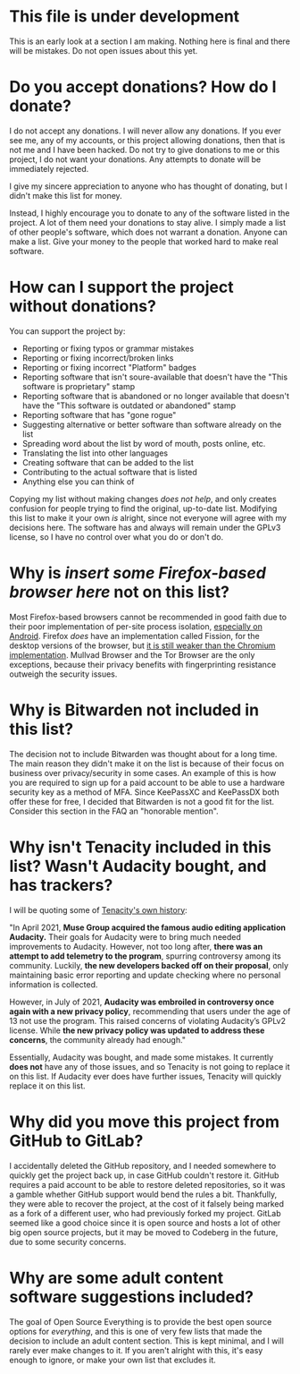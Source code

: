 # This file is under development

This is an early look at a section I am making. Nothing here is final and there will be mistakes. Do not open issues about this yet.

# Do you accept donations? How do I donate?

I do not accept any donations. I will never allow any donations. If you ever see me, any of my accounts, or this project allowing donations, then that is not me and I have been hacked. Do not try to give donations to me or this project, I do not want your donations. Any attempts to donate will be immediately rejected. 

I give my sincere appreciation to anyone who has thought of donating, but I didn't make this list for money. 

Instead, I highly encourage you to donate to any of the software listed in the project. A lot of them need your donations to stay alive. I simply made a list of other people's software, which does not warrant a donation. Anyone can make a list. Give your money to the people that worked hard to make real software. 

# How can I support the project without donations?

You can support the project by:
- Reporting or fixing typos or grammar mistakes
- Reporting or fixing incorrect/broken links
- Reporting or fixing incorrect "Platform" badges
- Reporting software that isn't soure-available that doesn't have the "This software is proprietary" stamp
- Reporting software that is abandoned or no longer available that doesn't have the "This software is outdated or abandoned" stamp
- Reporting software that has "gone rogue"
- Suggesting alternative or better software than software already on the list
- Spreading word about the list by word of mouth, posts online, etc.
- Translating the list into other languages
- Creating software that can be added to the list
- Contributing to the actual software that is listed
- Anything else you can think of

Copying my list without making changes *does not help*, and only creates confusion for people trying to find the original, up-to-date list. Modifying this list to make it your own *is* alright, since not everyone will agree with my decisions here. The software has and always will remain under the GPLv3 license, so I have no control over what you do or don't do.

# Why is *insert some Firefox-based browser here* not on this list?

Most Firefox-based browsers cannot be recommended in good faith due to their poor implementation of per-site process isolation, [especially on Android](https://divestos.org/pages/browsers#processIsolation). Firefox *does* have an implementation called Fission, for the desktop versions of the browser, but [it is still weaker than the Chromium implementation](https://madaidans-insecurities.github.io/firefox-chromium.html#sandboxing). Mullvad Browser and the Tor Browser are the only exceptions, because their privacy benefits with fingerprinting resistance outweigh the security issues.

# Why is Bitwarden not included in this list?

The decision not to include Bitwarden was thought about for a long time. The main reason they didn't make it on the list is because of their focus on business over privacy/security in some cases. An example of this is how you are required to sign up for a paid account to be able to use a hardware security key as a method of MFA. Since KeePassXC and KeePassDX both offer these for free, I decided that Bitwarden is not a good fit for the list. Consider this section in the FAQ an "honorable mention".

# Why isn't Tenacity included in this list? Wasn't Audacity bought, and has trackers?

I will be quoting some of [Tenacity's own history](https://tenacityaudio.org/docs/_content/Motivation.html#history):

"In April 2021, **Muse Group acquired the famous audio editing application Audacity.** Their goals for Audacity were to bring much needed improvements to Audacity. However, not too long after, **there was an attempt to add telemetry to the program**, spurring controversy among its community. Luckily, **the new developers backed off on their proposal**, only maintaining basic error reporting and update checking where no personal information is collected.

However, in July of 2021, **Audacity was embroiled in controversy once again with a new privacy policy**, recommending that users under the age of 13 not use the program. This raised concerns of violating Audacity’s GPLv2 license. While **the new privacy policy was updated to address these concerns**, the community already had enough."

Essentially, Audacity was bought, and made some mistakes. It currently **does not** have any of those issues, and so Tenacity is not going to replace it on this list. If Audacity ever does have further issues, Tenacity will quickly replace it on this list.

# Why did you move this project from GitHub to GitLab?

I accidentally deleted the GitHub repository, and I needed somewhere to quickly get the project back up, in case GitHub couldn't restore it. GitHub requires a paid account to be able to restore deleted repositories, so it was a gamble whether GitHub support would bend the rules a bit. Thankfully, they were able to recover the project, at the cost of it falsely being marked as a fork of a different user, who had previously forked my project. GitLab seemed like a good choice since it is open source and hosts a lot of other big open source projects, but it may be moved to Codeberg in the future, due to some security concerns.

# Why are some adult content software suggestions included?

The goal of Open Source Everything is to provide the best open source options for *everything*, and this is one of very few lists that made the decision to include an adult content section. This is kept minimal, and I will rarely ever make changes to it. If you aren't alright with this, it's easy enough to ignore, or make your own list that excludes it. 